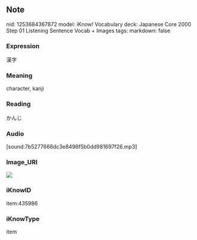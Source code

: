 ## Note
nid: 1253684367872
model: iKnow! Vocabulary
deck: Japanese Core 2000 Step 01 Listening Sentence Vocab + Images
tags: 
markdown: false

### Expression
漢字

### Meaning
character, kanji

### Reading
かんじ

### Audio
[sound:7b5277666dc3e8498f5b0dd981697f26.mp3]

### Image_URI
<!DOCTYPE html>
<title></title>
<img src="7d1864ca1b65fa630af3191843a89d48.jpg">



### iKnowID
item:435986

### iKnowType
item
